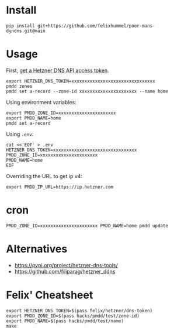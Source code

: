 # Install
```
pip install git+https://github.com/felixhummel/poor-mans-dyndns.git@main
```


# Usage
First, [get a Hetzner DNS API access token][api-access-token].

[api-access-token]: https://docs.hetzner.com/dns-console/dns/general/api-access-token/
```
export HETZNER_DNS_TOKEN=xxxxxxxxxxxxxxxxxxxxxxxxxxxxxxxx
pmdd zones
pmdd set a-record --zone-id xxxxxxxxxxxxxxxxxxxxxx --name home
```

Using environment variables:
```
export PMDD_ZONE_ID=xxxxxxxxxxxxxxxxxxxxxx
export PMDD_NAME=home
pmdd set a-record
```

Using `.env`:
```
cat <<'EOF' > .env
HETZNER_DNS_TOKEN=xxxxxxxxxxxxxxxxxxxxxxxxxxxxxxxx
PMDD_ZONE_ID=xxxxxxxxxxxxxxxxxxxxxx
PMDD_NAME=home
EOF
```

Overriding the URL to get ip v4:
```
export PMDD_IP_URL=https://ip.hetzner.com
```


# cron
```
PMDD_ZONE_ID=xxxxxxxxxxxxxxxxxxxxxx PMDD_NAME=home pmdd update
```


# Alternatives
- https://pypi.org/project/hetzner-dns-tools/
- https://github.com/filiparag/hetzner_ddns



# Felix' Cheatsheet
```
export HETZNER_DNS_TOKEN=$(pass felix/hetzner/dns-token)
export PMDD_ZONE_ID=$(pass hacks/pmdd/test/zone-id)
export PMDD_NAME=$(pass hacks/pmdd/test/name)
make
```
